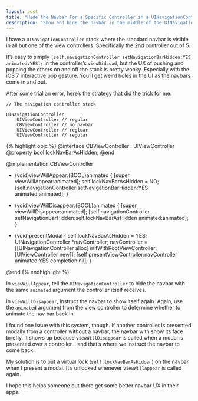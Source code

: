 ```yaml
---
layout: post
title: "Hide the Navbar For a Specific Controller in a UINavigationController Stack"
description: "Show and hide the navbar in the middle of the UINavigationController stack elegantly."
---
```


I have a `UINavigationController` stack where the standard navbar is visible in all but one of the view controllers. Specifically the 2nd controller out of 5.

It’s easy to simply `[self.navigationController setNavigationBarHidden:YES animated:YES];` in the controller’s `viewDidLoad`, but the UX of pushing and popping the others on and off the stack is pretty wonky. Especially with the iOS 7 interactive pop gesture. You’ll get weird holes in the UI as the navbars come in and out.

After some trial an error, here’s the strategy that did the trick for me.

    // The navigation controller stack

    UINavigationController
        UIViewController // regular
        CBViewController // no navbar
        UIViewController // regluar
        UIViewController // regular

{% highlight objc %}
@interface CBViewController : UIViewController
@property bool lockNavBarAsHidden;
@end

@implementation CBViewController

- (void)viewWillAppear:(BOOL)animated
{
  [super viewWillAppear:animated];
  self.lockNavBarAsHidden = NO;
  [self.navigationController setNavigationBarHidden:YES
                                           animated:animated];
}

- (void)viewWillDisappear:(BOOL)animated
{
  [super viewWillDisappear:animated];
  [self.navigationController setNavigationBarHidden:self.lockNavBarAsHidden
                                           animated:animated];
}

- (void)presentModal
{
  self.lockNavBarAsHidden = YES;
  UINavigationController *navController;
  navController = [[UINavigationController alloc] initWithRootViewController:[UIViewController new]];
  [self presentViewController:navController
                     animated:YES
                   completion:nil];
}

@end
{% endhighlight %}

In `viewWillAppear`, tell the `UINavigationController` to hide the navbar with the same `animated` argument the controller itself receives.

In `viewWillDisappear`, instruct the navbar to show itself again. Again, use the `animated` argument from the view controller to determine whether to animate the nav bar back in.

I found one issue with this system, though. If another controller is presented modally from a controller without a navbar, the navbar with show its face briefly. It shows up because `viewWillDisappear` is called when a modal is presented over a controller… and that’s where we instruct the navbar to come back.

My solution is to put a virtual lock (`self.lockNavBarAsHidden`) on the navbar when I present a modal. It’s unlocked whenever `viewWillAppear` is called again.

I hope this helps someone out there get some better navbar UX in their apps.
